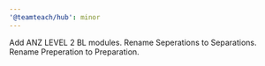 ```yaml
---
'@teamteach/hub': minor
---
```


Add ANZ LEVEL 2 BL modules. Rename Seperations to Separations. Rename Preperation to Preparation.
